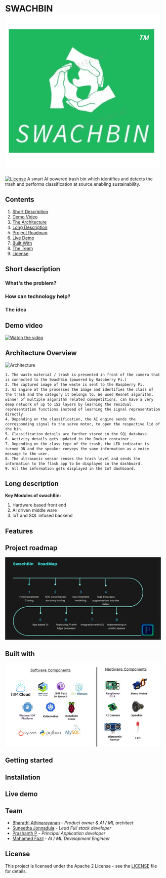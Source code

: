 # SWACHBIN ![Logo](./images/swachBinLogo.png)
[![License](https://img.shields.io/badge/License-Apache2-blue.svg)](https://www.apache.org/licenses/LICENSE-2.0)
A smart AI powered trash bin which identifies and detects the trash and performs classification at source enabling sustainability.

  ## Contents

1. [Short Description](#short-description)
1. [Demo Video](#demo-video)
1. [The Architecture](#architecture-overview)
1. [Long Description](#long-description)
1. [Project Roadmap](#project-roadmap)
1. [Live Demo](#live-demo)
1. [Built With](#built-with)
1. [The Team](#team)
1. [License](#license)


## Short description 

### What's the problem?


### How can technology help?

### The idea

## Demo video

[![Watch the video](./images/swachbin_Video_preview_image.jpg)](https://www.youtube.com/)

## Architecture Overview

![Architecture](./images/swachbin_architecture.jpg)

    1. The waste material / trash is presented in front of the camera that is connected to the SwachBin (powered by Raspberry Pi.)
    2. The captured image of the waste is sent to the Raspberry Pi.
    3. AI Engine at the processes the image and identifies the class of the trash and the category it belongs to. We used Resnet algorithm, winner of multiple algorithm related comepetitions, can have a very deep network of up to 152 layers by learning the residual representation functions instead of learning the signal representation directly.
    4. Depending on the classification, the AI engine sends the corresponding signal to the servo motor, to open the respective lid of the bin.
    5. Classification details are further stored in the SQL database. 
    6. Activity details gets updated in the Docker container.
    7. Depending on the class type of the trash, the LED indicator is turned ON and the speaker conveys the same information as a voice message to the user.
    8. The ultrasonic sensor senses the trash level and sends the information to the flask app to be displayed in the dashboard.
    9. All the information gets displayed in the IoT dashboard.
## Long description
**Key Modules of swachBin:**
1. Hardware based front end
2. AI driven middle ware
3. IoT and SQL infused backend

## Features

## Project roadmap

![Roadmap](./images/swachBin_Roadmap.jpg)

## Built with
![Techonology](./images/tech_logos.jpg)

## Getting started



## Installation


## Live demo 


## Team
- [Bharathi Athinarayanan](https://github.com/rathisoft) - _Product owner & AI / ML architect_ 
- [Suneetha Jonnadula](https://github.com/Sunivihaan) - _Lead Full stack developer_
- [Prashanth P](https://github.com/Prashanthp) - _Principal Application developer_
- [Mohamed Fazil](https://github.com) - _AI / ML Development Engineer_

## License
This project is licensed under the Apache 2 License - see the [LICENSE](LICENSE) file for details.

